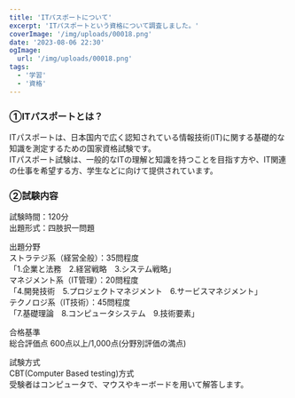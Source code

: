 ```yaml
---
title: 'ITパスポートについて'
excerpt: 'ITパスポートという資格について調査しました。'
coverImage: '/img/uploads/00018.png'
date: '2023-08-06 22:30'
ogImage:
  url: '/img/uploads/00018.png'
tags:
  - '学習'
  - '資格'
---
```


### ①ITパスポートとは？
ITパスポートは、日本国内で広く認知されている情報技術(IT)に関する基礎的な知識を測定するための国家資格試験です。  
ITパスポート試験は、一般的なITの理解と知識を持つことを目指す方や、IT関連の仕事を希望する方、学生などに向けて提供されています。  

### ②試験内容
試験時間：120分  
出題形式：四肢択一問題  
  
出題分野  
ストラテジ系（経営全般）：35問程度  
「1.企業と法務　2.経営戦略　3.システム戦略」  
マネジメント系（IT管理）：20問程度  
「4.開発技術　5.プロジェクトマネジメント　6.サービスマネジメント」  
テクノロジ系（IT技術）：45問程度  
「7.基礎理論　8.コンピュータシステム　9.技術要素」  
  
合格基準  
総合評価点 600点以上/1,000点(分野別評価の満点)  
  
試験方式  
CBT(Computer Based testing)方式  
受験者はコンピュータで、マウスやキーボードを用いて解答します。


